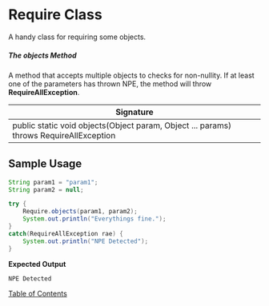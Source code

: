 # Require Class

A handy class for requiring some objects.

##### The objects Method

A method that accepts multiple objects to checks for non-nullity. If at least one of the parameters has thrown NPE, the method will throw **RequireAllException**.

| Signature                                                    |
| ------------------------------------------------------------ |
| public static void objects(Object param, Object ... params) throws RequireAllException |

## Sample Usage

```java
String param1 = "param1";
String param2 = null;

try {
    Require.objects(param1, param2);
    System.out.println("Everythings fine.");
}
catch(RequireAllException rae) {
    System.out.println("NPE Detected");
}
```

**Expected Output**

```
NPE Detected
```

[Table of Contents](USER_GUIDE_TOC.md)